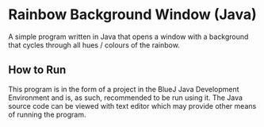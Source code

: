 # Rainbow Background Window (Java)

A simple program written in Java that opens a window with a background that cycles through all hues / colours of the rainbow.

## How to Run

This program is in the form of a project in the BlueJ Java Development Environment and is, as such, recommended to be run using it. The Java source code can be viewed with text editor which may provide other means of running the program.
